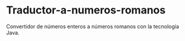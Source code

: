 # Traductor-a-numeros-romanos
Convertidor de números enteros a números romanos con la tecnología Java.
